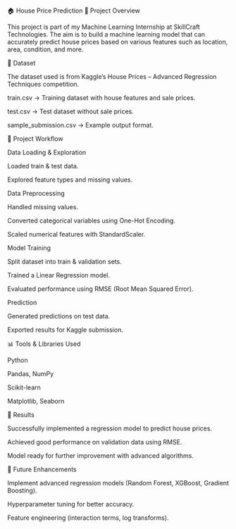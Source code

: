 🏠 House Price Prediction
📌 Project Overview

This project is part of my Machine Learning Internship at SkillCraft Technologies.
The aim is to build a machine learning model that can accurately predict house prices based on various features such as location, area, condition, and more.

📂 Dataset

The dataset used is from Kaggle’s House Prices – Advanced Regression Techniques competition.

train.csv → Training dataset with house features and sale prices.

test.csv → Test dataset without sale prices.

sample_submission.csv → Example output format.

🔑 Project Workflow

Data Loading & Exploration

Loaded train & test data.

Explored feature types and missing values.

Data Preprocessing

Handled missing values.

Converted categorical variables using One-Hot Encoding.

Scaled numerical features with StandardScaler.

Model Training

Split dataset into train & validation sets.

Trained a Linear Regression model.

Evaluated performance using RMSE (Root Mean Squared Error).

Prediction

Generated predictions on test data.

Exported results for Kaggle submission.

📊 Tools & Libraries Used

Python

Pandas, NumPy

Scikit-learn

Matplotlib, Seaborn

🚀 Results

Successfully implemented a regression model to predict house prices.

Achieved good performance on validation data using RMSE.

Model ready for further improvement with advanced algorithms.

📌 Future Enhancements

Implement advanced regression models (Random Forest, XGBoost, Gradient Boosting).

Hyperparameter tuning for better accuracy.

Feature engineering (interaction terms, log transforms).
